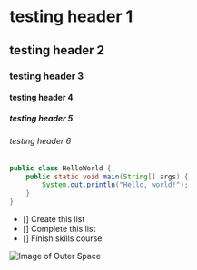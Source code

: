 # testing header 1
## testing header 2
### testing header 3
#### testing header 4
##### testing header 5
###### testing header 6

```java
public class HelloWorld {
    public static void main(String[] args) {
        System.out.println("Hello, world!");
    }
}
```

- [] Create this list
- [] Complete this list
- [] Finish skills course

![Image of Outer Space](https://nstxl.org/wp-content/uploads/2023/08/Success-Story-KANAGWA-1.png)

